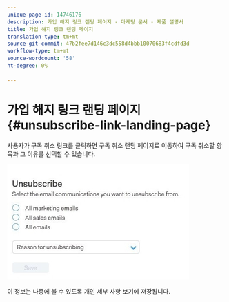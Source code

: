 ```yaml
---
unique-page-id: 14746176
description: 가입 해지 링크 랜딩 페이지 - 마케팅 문서 - 제품 설명서
title: 가입 해지 링크 랜딩 페이지
translation-type: tm+mt
source-git-commit: 47b2fee7d146c3dc558d4bbb10070683f4cdfd3d
workflow-type: tm+mt
source-wordcount: '58'
ht-degree: 0%

---
```



# 가입 해지 링크 랜딩 페이지 {#unsubscribe-link-landing-page}

사용자가 구독 취소 링크를 클릭하면 구독 취소 랜딩 페이지로 이동하여 구독 취소할 항목과 그 이유를 선택할 수 있습니다.

![](assets/1.jpg)

이 정보는 나중에 볼 수 있도록 개인 세부 사항 보기에 저장됩니다.
